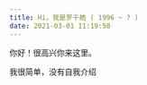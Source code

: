 ```yaml
---
title: Hi，我是罗千皓 ( 1996 ~ ? )
date: 2021-03-01 11:19:50
---
```


<!-- # Hi，我是罗千皓 ( 1996 ~ ? ) -->


<!-- 
## 教育  

本科做过科研(Organic Rankine Cycle)，写过文章，参加过大学生节能减排大赛。研究生转码

- 硕士，农业与生物工程，2019 ~ 2020，伊利诺伊大学香槟分校 
- 本科，能源与动力工程，2015 ~ 2019，江苏大学


## 兴趣
画画，虽然这是非常不专业的术语，但我还挺喜欢用这个词，高中也想过考美院，在高二下放弃选择艺考

音乐，能弹吉他早期为古典，可惜演奏时受众太少，又苦于唱歌跑调，遂爱上指弹。乐器这种东西不像写码，三天不摸，啥也不记得了。所以很久不弹，但依旧爱听

说唱，听的歌手比较固定，马思唯，王以太，GAI等，可能和最早接触的是方言说唱有关

游戏，喜欢暗黑（我指暗黑2），魔兽3，其他新奇的独立游戏，不过自从写码后，很久没有玩过

目前，爱好是写码 -->

你好！很高兴你来这里。

我很简单，没有自我介绍


